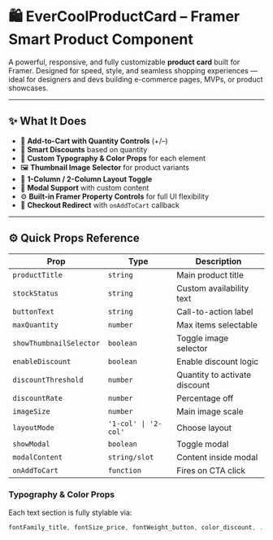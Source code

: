 # 🛍️ EverCoolProductCard – Framer Smart Product Component

A powerful, responsive, and fully customizable **product card** built for Framer. Designed for speed, style, and seamless shopping experiences — ideal for designers and devs building e-commerce pages, MVPs, or product showcases.

---

## ✨ What It Does

- 🔢 **Add-to-Cart with Quantity Controls** (+/–)  
- 🧠 **Smart Discounts** based on quantity  
- 🎨 **Custom Typography & Color Props** for each element  
- 🖼️ **Thumbnail Image Selector** for product variants  
- 🧱 **1-Column / 2-Column Layout Toggle**  
- 💬 **Modal Support** with custom content  
- ⚙️ **Built-in Framer Property Controls** for full UI flexibility  
- 🔗 **Checkout Redirect** with `onAddToCart` callback  

---

## ⚙️ Quick Props Reference

| Prop                   | Type             | Description                        |
|------------------------|------------------|------------------------------------|
| `productTitle`         | `string`         | Main product title                 |
| `stockStatus`          | `string`         | Custom availability text           |
| `buttonText`           | `string`         | Call-to-action label               |
| `maxQuantity`          | `number`         | Max items selectable               |
| `showThumbnailSelector`| `boolean`        | Toggle image selector              |
| `enableDiscount`       | `boolean`        | Enable discount logic              |
| `discountThreshold`    | `number`         | Quantity to activate discount      |
| `discountRate`         | `number`         | Percentage off                     |
| `imageSize`            | `number`         | Main image scale                   |
| `layoutMode`           | `'1-col' \| '2-col'` | Choose layout                   |
| `showModal`            | `boolean`        | Toggle modal                       |
| `modalContent`         | `string/slot`    | Content inside modal               |
| `onAddToCart`          | `function`       | Fires on CTA click                 |

### Typography & Color Props

Each text section is fully stylable via:

```ts
fontFamily_title, fontSize_price, fontWeight_button, color_discount, ...


